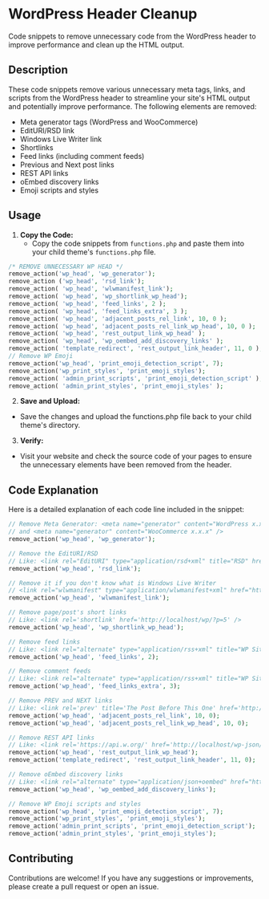 # WordPress Header Cleanup

Code snippets to remove unnecessary code from the WordPress header to improve performance and clean up the HTML output.

## Description

These code snippets remove various unnecessary meta tags, links, and scripts from the WordPress header to streamline your site's HTML output and potentially improve performance. The following elements are removed:

- Meta generator tags (WordPress and WooCommerce)
- EditURI/RSD link
- Windows Live Writer link
- Shortlinks
- Feed links (including comment feeds)
- Previous and Next post links
- REST API links
- oEmbed discovery links
- Emoji scripts and styles

## Usage

1. **Copy the Code:**
   - Copy the code snippets from `functions.php` and paste them into your child theme's `functions.php` file.
  ```php
  /* REMOVE UNNECESSARY WP HEAD */
  remove_action('wp_head', 'wp_generator');
  remove_action ('wp_head', 'rsd_link');
  remove_action( 'wp_head', 'wlwmanifest_link');
  remove_action( 'wp_head', 'wp_shortlink_wp_head');
  remove_action( 'wp_head', 'feed_links', 2 );
  remove_action( 'wp_head', 'feed_links_extra', 3 );
  remove_action( 'wp_head', 'adjacent_posts_rel_link', 10, 0 );
  remove_action( 'wp_head', 'adjacent_posts_rel_link_wp_head', 10, 0 );
  remove_action( 'wp_head', 'rest_output_link_wp_head' );
  remove_action( 'wp_head', 'wp_oembed_add_discovery_links' );
  remove_action( 'template_redirect', 'rest_output_link_header', 11, 0 );
  // Remove WP Emoji
  remove_action('wp_head', 'print_emoji_detection_script', 7);
  remove_action('wp_print_styles', 'print_emoji_styles');
  remove_action( 'admin_print_scripts', 'print_emoji_detection_script' );
  remove_action( 'admin_print_styles', 'print_emoji_styles' );
  ```

2. **Save and Upload:**
  - Save the changes and upload the functions.php file back to your child theme's directory.
    
3. **Verify:**
  - Visit your website and check the source code of your pages to ensure the unnecessary elements have been removed from the header.

## Code Explanation

Here is a detailed explanation of each code line included in the snippet:

```php
// Remove Meta Generator: <meta name="generator" content="WordPress x.x" /> 
// and <meta name="generator" content="WooCommerce x.x.x" />
remove_action('wp_head', 'wp_generator');

// Remove the EditURI/RSD
// Like: <link rel="EditURI" type="application/rsd+xml" title="RSD" href="http://localhost/wp/xmlrpc.php?rsd" />
remove_action('wp_head', 'rsd_link');

// Remove it if you don't know what is Windows Live Writer
// <link rel="wlwmanifest" type="application/wlwmanifest+xml" href="http://localhost/wp/wp-includes/wlwmanifest.xml" />
remove_action('wp_head', 'wlwmanifest_link');

// Remove page/post's short links
// Like: <link rel='shortlink' href='http://localhost/wp/?p=5' />
remove_action('wp_head', 'wp_shortlink_wp_head');

// Remove feed links
// Like: <link rel="alternate" type="application/rss+xml" title="WP Site &raquo; Feed" href="http://localhost/wp/feed/" />
remove_action('wp_head', 'feed_links', 2);

// Remove comment feeds
// Like: <link rel="alternate" type="application/rss+xml" title="WP Site &raquo; Comments Feed" href="http://localhost/wp/comments/feed/" />
remove_action('wp_head', 'feed_links_extra', 3);

// Remove PREV and NEXT links
// Like: <link rel='prev' title='The Post Before This One' href='http://localhost/wp/?p=4' />
remove_action('wp_head', 'adjacent_posts_rel_link', 10, 0);
remove_action('wp_head', 'adjacent_posts_rel_link_wp_head', 10, 0);

// Remove REST API links
// Like: <link rel='https://api.w.org/' href='http://localhost/wp-json/' />
remove_action('wp_head', 'rest_output_link_wp_head');
remove_action('template_redirect', 'rest_output_link_header', 11, 0);

// Remove oEmbed discovery links
// Like: <link rel="alternate" type="application/json+oembed" href="http://localhost/wp-json/oembed/1.0/embed?url=http%3A%2F%2Flocalhost%2Fwp%2F" />
remove_action('wp_head', 'wp_oembed_add_discovery_links');

// Remove WP Emoji scripts and styles
remove_action('wp_head', 'print_emoji_detection_script', 7);
remove_action('wp_print_styles', 'print_emoji_styles');
remove_action('admin_print_scripts', 'print_emoji_detection_script');
remove_action('admin_print_styles', 'print_emoji_styles');
```

## Contributing
Contributions are welcome! If you have any suggestions or improvements, please create a pull request or open an issue.
